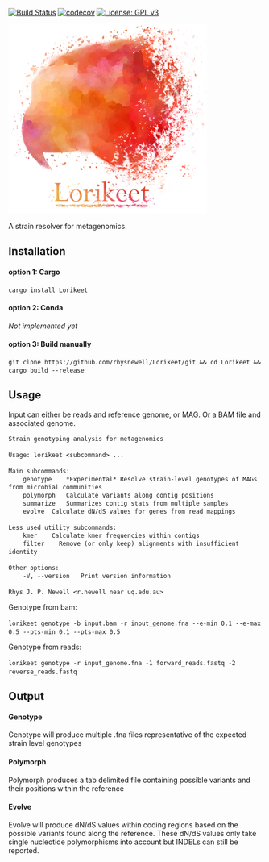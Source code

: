 [![Build Status](https://travis-ci.com/rhysnewell/Lorikeet.svg?branch=master)](https://travis-ci.com/rhysnewell/Lorikeet)
[![codecov](https://codecov.io/gh/rhysnewell/Lorikeet/branch/master/graph/badge.svg)](https://codecov.io/gh/rhysnewell/Lorikeet)
[![License: GPL v3](https://img.shields.io/badge/License-GPLv3-blue.svg)](https://www.gnu.org/licenses/gpl-3.0)


![](docs/static/images/lorikeet_logo_crop.png)

A strain resolver for metagenomics.

## Installation

#### option 1: Cargo
```
cargo install Lorikeet
```

#### option 2: Conda
*Not implemented yet*

#### option 3: Build manually
```
git clone https://github.com/rhysnewell/Lorikeet/git && cd Lorikeet && cargo build --release
```


## Usage

Input can either be reads and reference genome, or MAG. Or a BAM file and associated genome.

```
Strain genotyping analysis for metagenomics

Usage: lorikeet <subcommand> ...

Main subcommands:
    genotype    *Experimental* Resolve strain-level genotypes of MAGs from microbial communities
    polymorph   Calculate variants along contig positions
    summarize   Summarizes contig stats from multiple samples
    evolve  Calculate dN/dS values for genes from read mappings

Less used utility subcommands:
    kmer    Calculate kmer frequencies within contigs
    filter    Remove (or only keep) alignments with insufficient identity

Other options:
    -V, --version   Print version information

Rhys J. P. Newell <r.newell near uq.edu.au>
```

Genotype from bam:

`lorikeet genotype -b input.bam -r input_genome.fna --e-min 0.1 --e-max 0.5 --pts-min 0.1 --pts-max 0.5`

Genotype from reads:

`lorikeet genotype -r input_genome.fna -1 forward_reads.fastq -2 reverse_reads.fastq`

## Output

#### Genotype 
Genotype will produce multiple .fna files representative of the expected strain level genotypes

#### Polymorph
Polymorph produces a tab delimited file containing possible variants and their positions within the reference

#### Evolve
Evolve will produce dN/dS values within coding regions based on the possible variants found along the reference.
These dN/dS values only take single nucleotide polymorphisms into account but INDELs can still be reported.